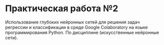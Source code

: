 # Практическая работа №2 
Использование глубоких нейронных сетей для решения задач регрессии и классификации в среде Google Colaboratory на языке программирования Python. По дисциплине (искусственные нейронные сети).
